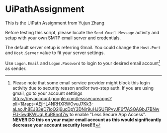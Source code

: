 # UiPathAssignment
This is the UiPath Assignment from Yujun Zhang

Before testing this script, please locate the `Send Gmail Message` activity and setup with your own SMTP email server and credentials. 

The default server setup is referring Gmail. You could change the `Host.Port` and `Host.Server` value to fit your server settings.

Use `Logon.Email` and `Logon.Password` to login to your desired email account[^1] as sender.

[^1]: Please note that some email service provider might block this login activity due to security reason and/or two-step auth. If you are using gmail, go to your account settings https://myaccount.google.com/lesssecureapps?pli=1&rapt=AEjHL4NRHXRWOvuJ7Kk3-aLaoJh8EJ83eD7joQ2j6ucDpY3DNir9uHJSUFjPvyJF6f7ASQAGbJ7BNwFU-5wdKWUqLKuR8nqf7w to enable "Less Secure App Access". **NEVER DO this on your major email account as this would significantly decrease your account security level!!!**
